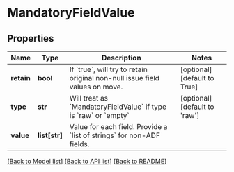 # MandatoryFieldValue

## Properties
Name | Type | Description | Notes
------------ | ------------- | ------------- | -------------
**retain** | **bool** | If &#x60;true&#x60;, will try to retain original non-null issue field values on move. | [optional] [default to True]
**type** | **str** | Will treat as &#x60;MandatoryFieldValue&#x60; if type is &#x60;raw&#x60; or &#x60;empty&#x60; | [optional] [default to 'raw']
**value** | **list[str]** | Value for each field. Provide a &#x60;list of strings&#x60; for non-ADF fields. | 

[[Back to Model list]](../README.md#documentation-for-models) [[Back to API list]](../README.md#documentation-for-api-endpoints) [[Back to README]](../README.md)

